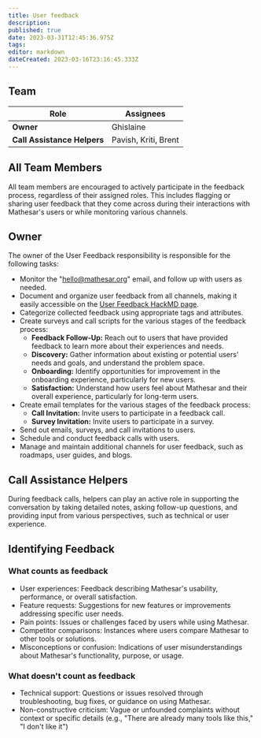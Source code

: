 ```yaml
---
title: User feedback
description: 
published: true
date: 2023-03-31T12:45:36.975Z
tags: 
editor: markdown
dateCreated: 2023-03-16T23:16:45.333Z
---
```


## Team

| Role | Assignees |
|-|-|
| **Owner** | Ghislaine |
| **Call Assistance Helpers** | Pavish, Kriti, Brent |

## All Team Members

All team members are encouraged to actively participate in the feedback process, regardless of their assigned roles. This includes flagging or sharing user feedback that they come across during their interactions with Mathesar's users or while monitoring various channels.

## Owner

The owner of the User Feedback responsibility is responsible for the following tasks:

- Monitor the "hello@mathesar.org" email, and follow up with users as needed.
- Document and organize user feedback from all channels, making it easily accessible on the [User Feedback HackMD page](https://hackmd.io/team/user-feedback).
- Categorize collected feedback using appropriate tags and attributes.
- Create surveys and call scripts for the various stages of the feedback process:
  - **Feedback Follow-Up:** Reach out to users that have provided feedback to learn more about their experiences and needs.
  - **Discovery:** Gather information about existing or potential users' needs and goals, and understand the problem space.
  - **Onboarding:** Identify opportunities for improvement in the onboarding experience, particularly for new users.
  - **Satisfaction:** Understand how users feel about Mathesar and their overall experience, particularly for long-term users.
- Create email templates for the various stages of the feedback process:
  - **Call Invitation:** Invite users to participate in a feedback call.
  - **Survey Invitation:** Invite users to participate in a survey.
- Send out emails, surveys, and call invitations to users.
- Schedule and conduct feedback calls with users.
- Manage and maintain additional channels for user feedback, such as roadmaps, user guides, and blogs.

## Call Assistance Helpers

During feedback calls, helpers can play an active role in supporting the conversation by taking detailed notes, asking follow-up questions, and providing input from various perspectives, such as technical or user experience.

## Identifying Feedback

### What counts as feedback

- User experiences: Feedback describing Mathesar's usability, performance, or overall satisfaction.
- Feature requests: Suggestions for new features or improvements addressing specific user needs.
- Pain points: Issues or challenges faced by users while using Mathesar.
- Competitor comparisons: Instances where users compare Mathesar to other tools or solutions.
- Misconceptions or confusion: Indications of user misunderstandings about Mathesar's functionality, purpose, or usage.

### What doesn't count as feedback

- Technical support: Questions or issues resolved through troubleshooting, bug fixes, or guidance on using Mathesar.
- Non-constructive criticism: Vague or unfounded complaints without context or specific details (e.g., "There are already many tools like this," "I don't like it")
